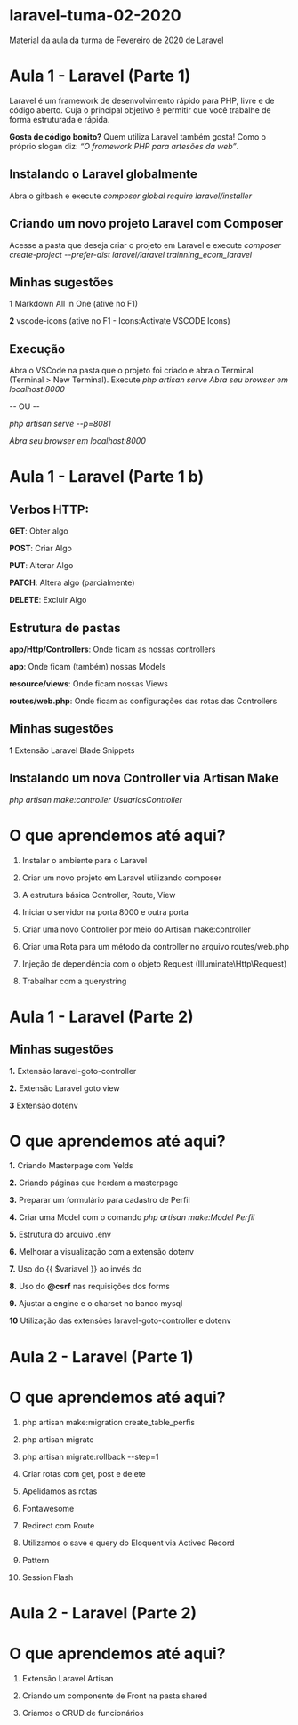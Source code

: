 # laravel-tuma-02-2020

Material da aula da turma de Fevereiro de 2020 de Laravel

# Aula 1 - Laravel (Parte 1)

Laravel é um framework de desenvolvimento rápido para PHP, livre e de código aberto. Cuja o principal objetivo é permitir que você trabalhe de forma estruturada e rápida.

**Gosta de código bonito?** Quem utiliza Laravel também gosta! Como o próprio slogan diz: _“O framework PHP para artesões da web”_.


## Instalando o Laravel globalmente

Abra o gitbash e execute *composer global require laravel/installer*

## Criando um novo projeto Laravel com Composer

Acesse a pasta que deseja criar o projeto em Laravel e execute *composer create-project --prefer-dist laravel/laravel trainning_ecom_laravel*


## Minhas sugestões

**1** Markdown All in One (ative no  F1)

**2** vscode-icons (ative no F1 - Icons:Activate VSCODE Icons)

## Execução

Abra o VSCode na pasta que o projeto foi criado e abra o Terminal (Terminal > New Terminal). Execute *php artisan serve*
*Abra seu browser em localhost:8000*

-- OU -- 

*php artisan serve --p=8081*

*Abra seu browser em localhost:8000*


# Aula 1 - Laravel (Parte 1 b)

## Verbos HTTP:

**GET**: Obter algo  

**POST**: Criar Algo

**PUT**: Alterar Algo

**PATCH**: Altera algo (parcialmente)

**DELETE**: Excluir Algo

## Estrutura de pastas

**app/Http/Controllers**: Onde ficam as nossas controllers

**app**: Onde ficam (também) nossas Models

**resource/views**: Onde ficam nossas Views

**routes/web.php**: Onde ficam as configurações das rotas das Controllers

## Minhas sugestões

**1** Extensão Laravel Blade Snippets

## Instalando um nova Controller via Artisan Make
*php artisan make:controller UsuariosController*

# O que aprendemos até aqui?

 1. Instalar o ambiente para o Laravel
 
 2. Criar um novo projeto em Laravel utilizando composer
 
 3. A estrutura básica Controller, Route, View
 
 4. Iniciar o servidor na porta 8000 e outra porta
 
 5. Criar uma novo Controller por meio do Artisan make:controller
 
 6. Criar uma Rota para um método da controller no arquivo routes/web.php
 
 7. Injeção de dependência com o objeto Request (Illuminate\Http\Request)
 
 8. Trabalhar com a querystring


# Aula 1 - Laravel (Parte 2)

## Minhas sugestões

**1.** Extensão laravel-goto-controller

**2.** Extensão Laravel goto view
 
**3** Extensão dotenv

# O que aprendemos até aqui?

**1.** Criando Masterpage com Yelds

**2.** Criando páginas que herdam a masterpage

**3.** Preparar um formulário para cadastro de Perfil

**4.** Criar uma Model com o comando *php artisan make:Model Perfil*

**5.** Estrutura do arquivo .env

**6.** Melhorar a visualização com a extensão dotenv

**7.** Uso do {{ $variavel }} ao invés do <?php echo $variavel; ?>

**8.** Uso do **@csrf** nas requisições dos forms

**9.** Ajustar a engine e o charset no banco mysql

**10** Utilização das extensões laravel-goto-controller e dotenv


# Aula 2 - Laravel (Parte 1)

# O que aprendemos até aqui?
1. php artisan make:migration create_table_perfis

2. php artisan migrate

3. php artisan migrate:rollback --step=1

4. Criar rotas com get, post e delete

5. Apelidamos as rotas

6. Fontawesome

7. Redirect com Route

8. Utilizamos o save e query do Eloquent via Actived Record 

9. Pattern

10. Session Flash


# Aula 2 - Laravel (Parte 2)

# O que aprendemos até aqui?

1. Extensão Laravel Artisan
   
2. Criando um componente de Front na pasta shared
   
3. Criamos o CRUD de funcionários